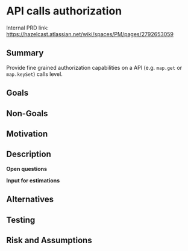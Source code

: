 # API calls authorization

Internal PRD link: https://hazelcast.atlassian.net/wiki/spaces/PM/pages/2792653059

## Summary

Provide fine grained authorization capabilities on a API (e.g. `map.get` or `map.keySet`) calls level.

## Goals

## Non-Goals


## Motivation


## Description


**Open questions**


**Input for estimations**

## Alternatives


## Testing


## Risk and Assumptions


